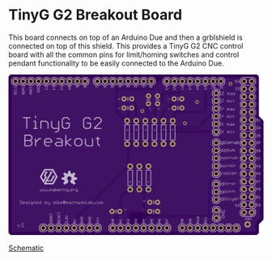 # TinyG G2 Breakout Board

This board connects on top of an Arduino Due and then a grblshield is connected on top of this shield. This provides a TinyG G2 CNC control board with all the common pins for limit/homing switches and control pendant functionality to be easily connected to the Arduino Due.

![OSHBoard Board Rendering](https://raw.githubusercontent.com/makerhqsac/tinyg_g2_breakout/master/tinyg_g2_breakout_v1_board.png)

[Schematic](https://github.com/makerhqsac/tinyg_g2_breakout/raw/master/tinyg_g2_breakout_v1.pdf)
